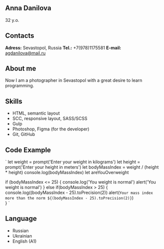## Anna Danilova
32 y.o.

## Contacts
**Adress:** Sevastopol, Russia
**Tel.:** +7(978)1175581
**E-mail:** agdanilova@mail.ru

## About me
Now I am a photographer in Sevastopol with a great desire to learn programming.

## Skills
* HTML, semantic layout
* SCC, responsive layout, SASS/SCSS
* Gulp
* Photoshop, Figma (for the developer)
* Git, GitHub

## Code Example
`
let weight = prompt('Enter your weight in kilograms')
let height = prompt('Enter your height in meters')
let bodyMassIndex = weight / (height * height)
console.log(bodyMassIndex)
let areYouOverweight

if (bodyMassIndex <= 25) {
    console.log('You weight is normal')
    alert('You weight is normal')
}
else if(bodyMassIndex > 25) {
    console.log((bodyMassIndex - 25).toPrecision(2))
    alert(`Your mass index more than the norm ${(bodyMassIndex - 25).toPrecision(2)}`)  
}
`

## Language
* Russian 
* Ukrainian
* English (A1)
